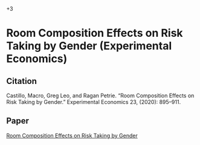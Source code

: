 +3

# Room Composition Effects on Risk Taking by Gender (Experimental Economics)

## Citation 

Castillo, Macro, Greg Leo, and Ragan Petrie. “Room Composition Effects on Risk Taking by Gender.” Experimental Economics 23, (2020): 895–911.


## Paper

[Room Composition Effects on Risk Taking by Gender](<https://link.springer.com/article/10.1007/s10683-019-09635-w>)

